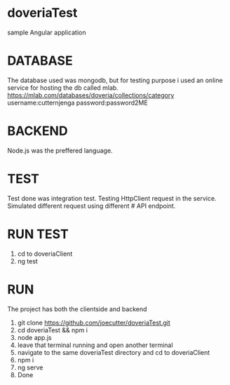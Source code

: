 # doveriaTest
sample Angular application

# DATABASE
The database used was mongodb, but for testing purpose i used an online service for hosting the db called mlab. https://mlab.com/databases/doveria/collections/category
username:cutternjenga
password:password2ME

# BACKEND
Node.js was the preffered language.

# TEST
Test done was integration test. Testing HttpClient request in the service.
Simulated different request using different # API endpoint.

# RUN TEST
1. cd to doveriaClient 
2. ng test

# RUN
The project has both the clientside and backend
1. git clone https://github.com/joecutter/doveriaTest.git
2. cd doveriaTest && npm i
3. node app.js
4. leave that terminal running and open another terminal
5. navigate to the same doveriaTest directory and cd to doveriaClient
6. npm i
7. ng serve
8. Done

